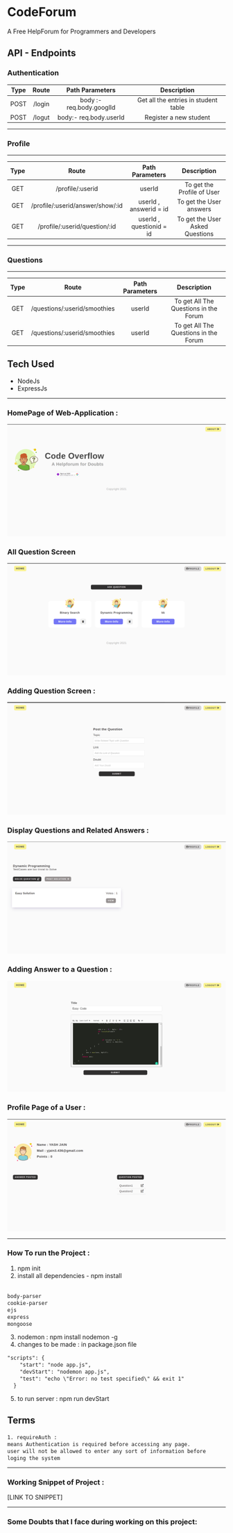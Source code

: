 # CodeForum

A Free HelpForum for Programmers and Developers

## API - Endpoints

### Authentication

| Type | Route  |     Path Parameters      |             Description              |
| :--: | :----: | :----------------------: | :----------------------------------: |
| POST | /login | body :- req.body.googlId | Get all the entries in student table |
| POST | /logut |  body:- req.body.userId  |        Register a new student        |

---

### Profile

---

| Type |              Route               |     Path Parameters      |           Description           |
| :--: | :------------------------------: | :----------------------: | :-----------------------------: |
| GET  |         /profile/:userid         |          userId          |   To get the Profile of User    |
| GET  | /profile/:userid/answer/show/:id |  userId , answerid = id  |     To get the User answers     |
| GET  |  /profile/:userid/question/:id   | userId , questionid = id | To get the User Asked Questions |

---

### Questions

---

| Type |            Route             | Path Parameters |              Description              |
| :--: | :--------------------------: | :-------------: | :-----------------------------------: |
| GET  | /questions/:userid/smoothies |     userId      | To get All The Questions in the Forum |
| GET  | /questions/:userid/smoothies |     userId      | To get All The Questions in the Forum |

## Tech Used

- NodeJs
- ExpressJs

---

### HomePage of Web-Application :

![snippet1](img/img1.png)

### All Question Screen

![Snippet2](img/AllquestionScreen.png)

### Adding Question Screen :

![snippet3](img/questionAdd.png)

### Display Questions and Related Answers :

![snippet4](img/questionAnswer.png)

### Adding Answer to a Question :

![snippet5](img/answer.png)

### Profile Page of a User :

![snippet6](img/profile.png)

---

### How To run the Project :

1. npm init
2. install all dependencies - npm install

```

body-parser
cookie-parser
ejs
express
mongoose

```

3. nodemon : npm install nodemon -g
4. changes to be made : in package.json file

```
"scripts": {
    "start": "node app.js",
    "devStart": "nodemon app.js",
    "test": "echo \"Error: no test specified\" && exit 1"
  }
```

5. to run server : npm run devStart

## Terms

```
1. requireAuth :
means Authentication is required before accessing any page.
user will not be allowed to enter any sort of information before loging the system

```

---

### Working Snippet of Project :

[LINK TO SNIPPET]

---

### Some Doubts that I face during working on this project:

